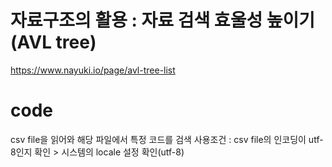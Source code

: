 # 자료구조의 활용 : 자료 검색 효울성 높이기 (AVL tree)

https://www.nayuki.io/page/avl-tree-list

# code
csv file을 읽어와 해당 파일에서 특정 코드를 검색
사용조건 : csv file의 인코딩이 utf-8인지 확인 > 시스템의 locale 설정 확인(utf-8)